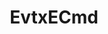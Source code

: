 ---
title: "EvtxECmd"
description: "Windows Event Log parser that processes .evtx files and outputs CSV or JSON with comprehensive event data for forensic analysis."
platforms: ["windows", "cli"]
categories: ["Windows Forensics", "Windows"]
tags: ["event-logs", "evtx", "log-parsing", "windows-events", "incident-response"]
github: "https://github.com/EricZimmerman/evtx"
url: "https://ericzimmerman.github.io/#!index.md"
documentation: "https://github.com/EricZimmerman/evtx/blob/master/README.md"
---